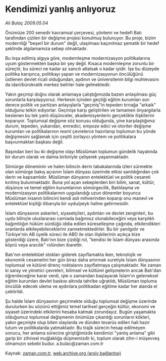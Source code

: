 # Kendimizi yanlış anlıyoruz

*Ali Bulaç 2009.05.04*

<tr><td class="metin" colspan="2" style="padding-top: 20px; padding-left: 5px; padding-right: 10px;">Önümüze 200 senedir kavramsal çerçevesi, yöntemi ve hedefi Batı tarafından çizilen bir değişme projesi konulmuş bulunuyor. Bu proje, bizim modernliği "beşerî bir durum" değil, ulaşılması kaçınılmaz şematik bir hedef şeklinde algılamamıza sebep olmaktadır.</td></tr><tr><td class="metin" colspan="2" style="padding-top: 20px; padding-left: 5px; padding-right: 10px;"><p> Bu inşa edilmiş algıya göre, modernleşme modernizasyon politikalarına uyum göstermekten başka bir şey değil. Kısaca modernleşme zorunlu bir süreçtir, bu süreci ne kadar az sancılı atlatsak o kadar iyidir. İşe bu düzeyde politika karışınca, politikayı yapan ve modernizasyonun öncülüğünü üstlenen devlet ricali olduğundan, aydının ve üniversitenin bilgi muhtevasını da idari/bürokratik merkez belirler hale gelmektedir.
<p>Yakın geçmişi doğru olarak anlamaya çalıştığımızda bazen anlaşılması güç sorunlarla karşılaşıyoruz. Herkesin içinden geçtiği eğitim kurumları son derece politik ve partizan anlayışlarla "geçmiş"in tepeden tırnağa "arkaik" olduğunu telkin ediyorlar. Geçmişe karşı geliştirilen ve tamamen önyargılarla beslenen bu tek yanlı düşünceler, akademisyenlerin gerçeklikle ilişkilerini koparıyor. Toplumsal değişme söz konusu olduğunda, yine karşılaştığımız durum, tepeden, yukarıdan, emredici, empoze edici ve otoriter değişme kurumları ve politikalarının resmî çevrelerce hazırlanıp toplumun bu yönde değişmesini sağlamak için çeşitli zorlayıcı yöntem ve politikalara başvurmaktan başkası değil.
<p>Başından beri bu iki değişme olayı Müslüman toplumun gündelik hayatında bir durum olarak ve daima birbiriyle çelişerek yaşanmaktadır.
<p>Sömürge döneminin ve halen bilincin derin tabakalarında izleri sürmekte olan sömürge bakış açısının İslam dünyası üzerinde etkisi sanıldığından çok derin ve kapsamlıdır. Müslüman dünyanın entelektüel ve politik cesareti kırılmış bulunmaktadır. Buna yol açan sebeplerden biri bilim, sanat, kültür, düşünce ve temel eğitim kurumlarının sömürgecilik, Batılılaşma ve modernizasyon politikalarının uygulandığı uzun dönemler boyunca Müslüman insanın bilincini kendi asli mihverinden koparıp onu manevî ve entelektüel kişiliği itibarıyla bir uydu/peyk haline getirmesidir.
<p>İslam dünyasının askerleri, siyasetçileri, aydınları ve devlet zenginleri, bu uydu bilinçle uluslararası camiada bağımsız olunabileceğini veya karşılıklı bağımlılığın hüküm sürdüğü iddia edilen küreselleşme çağında, etkilendikleri oranlarda etkileyebileceklerini zannetmektedirler. Bu bir yanılgıdır ve Türkiye'nin AB üyelik süreci ile ABD ile olan ilişkilerinin açıkça bize gösterdiği üzere, Batı'nın bize çizdiği rol, "kendisi ile İslam dünyası arasında köprü veya aracılık" rolünden ibarettir.
<p>Batı'nın entelektüel stokları giderek zayıflamakta iken, teknolojik ve ekonomik cesametini her gün biraz daha artırmak suretiyle İslam dünyasının toplumsal ve kütürel direnç noktalarını zayıflatmaya çalışmaktadır. Ne zaman ki saray ve yönetici çevreleri, bilimsel ve kültürel gelişmelerin ancak Batı'dan öğrenileceğine karar verdi, işte o zamandan başlayarak İslam'ın geleneksel eğitim kurumları devlet baskısı altında tahribe uğratıldı, Müslüman topluma öncülük edecek ulema ve aydınlara politikadan eğitime kadar her alanda el çektirildi.
<p>Şu halde İslam dünyasının geçirmekte olduğu toplumsal değişme üzerinde durulurken bu sözünü ettiğimiz temel tarihsel gerçeğin kültür, ekonomi ve siyaset üzerindeki etkilerini hesaba katmak zorundayız. Bugün yaşamakta olduğumuz toplumsal değişmenin önümüze çıkardığı sorunların kökleri, yakın geçmişte olup biten olaylarda ve dünden tevarüs edilen hali hazır tutum ve politikalarda yatmaktadır. Bu trajik sürecin hesap edilmeyen sonucu, her anlama sürecine giriştiğimizde kendimizi "yanlış anlama" gibi garip bir zihinsel muğlaklığa düşmemizdir ki, toplum olarak zihn-i müşevveş olmamızın sebebi budur. a.bulac@zaman.com.tr <br/></p></p></p></p></p></p></p></td></tr>

Kaynak: [zaman.com.tr](http://zaman.com.tr/yazar.do?yazino=844586), [web.archive.org (arşiv bağlantısı)](http://web.archive.org/web/20090508142542/http://zaman.com.tr:80/yazar.do?yazino=844586)
